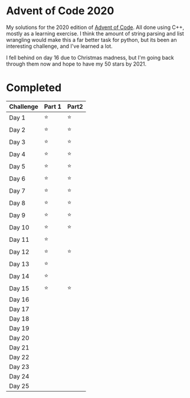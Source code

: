 # Advent of Code 2020

My solutions for the 2020 edition of [Advent of Code](!https://adventofcode.com/). All done using C++, mostly as a learning exercise. I think the amount of string parsing and list wrangling would make this a far better task for python, but its been an interesting challenge, and I've learned a lot. 

I fell behind on day 16 due to Christmas madness, but I'm going back through them now and hope to have my 50 stars by 2021. 

# Completed

| Challenge | Part 1 | Part2 |
|-----------|--------|-------|
| Day 1     | :star: | :star:|
| Day 2     | :star: | :star:|
| Day 3     | :star: | :star:|
| Day 4     | :star: | :star:|
| Day 5     | :star: | :star:|
| Day 6     | :star: | :star:|
| Day 7     | :star: | :star:|
| Day 8     | :star: | :star:|
| Day 9     | :star: | :star:|
| Day 10    | :star: | :star:|
| Day 11    | :star: |       |
| Day 12    | :star: | :star:|
| Day 13    | :star: | |
| Day 14    | :star: | |
| Day 15    | :star: | :star: |
| Day 16    | | |
| Day 17    | | |
| Day 18    | | |
| Day 19    | | |
| Day 20    | | |
| Day 21    | | |
| Day 22    | | |
| Day 23    | | |
| Day 24    | | |
| Day 25    | | |
